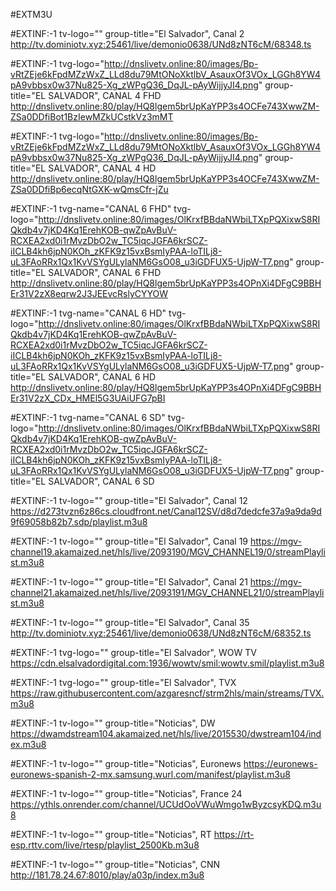 #EXTM3U

#EXTINF:-1 tv-logo="" group-title="El Salvador", Canal 2
http://tv.dominiotv.xyz:25461/live/demonio0638/UNd8zNT6cM/68348.ts

#EXTINF:-1 tvg-logo="http://dnslivetv.online:80/images/Bp-vRtZEje6kFpdMZzWxZ_LLd8du79MtONoXktlbV_AsauxOf3VOx_LGGh8YW4pA9vbbsx0w37Nu825-Xg_zWPgQ36_DqJL-pAyWijjyJI4.png" group-title="EL SALVADOR", CANAL 4 FHD
http://dnslivetv.online:80/play/HQ8lgem5brUpKaYPP3s4OCFe743XwwZM-ZSa0DDfiBot1BzIewMZkUCstkVz3mMT

#EXTINF:-1 tvg-logo="http://dnslivetv.online:80/images/Bp-vRtZEje6kFpdMZzWxZ_LLd8du79MtONoXktlbV_AsauxOf3VOx_LGGh8YW4pA9vbbsx0w37Nu825-Xg_zWPgQ36_DqJL-pAyWijjyJI4.png" group-title="EL SALVADOR", CANAL 4 HD 
http://dnslivetv.online:80/play/HQ8lgem5brUpKaYPP3s4OCFe743XwwZM-ZSa0DDfiBp6ecqNtGXK-wQmsCfr-jZu

#EXTINF:-1 tvg-name="CANAL 6 FHD" tvg-logo="http://dnslivetv.online:80/images/OlKrxfBBdaNWbiLTXpPQXixwS8RIQkdb4v7jKD4Kq1ErehKOB-qwZpAvBuV-RCXEA2xd0i1rMvzDbO2w_TC5iqcJGFA6krSCZ-iICLB4kh6jpN0KOh_zKFK9z15vxBsmIyPAA-loTILj8-uL3FAoRRx1Qx1KvVSYgULylaNM6GsO08_u3iGDFUX5-UjpW-T7.png" group-title="EL SALVADOR", CANAL 6 FHD
http://dnslivetv.online:80/play/HQ8lgem5brUpKaYPP3s4OPnXi4DFgC9BBHEr31V2zX8eqrw2J3JEEvcRslyCYYOW

#EXTINF:-1 tvg-name="CANAL 6 HD" tvg-logo="http://dnslivetv.online:80/images/OlKrxfBBdaNWbiLTXpPQXixwS8RIQkdb4v7jKD4Kq1ErehKOB-qwZpAvBuV-RCXEA2xd0i1rMvzDbO2w_TC5iqcJGFA6krSCZ-iICLB4kh6jpN0KOh_zKFK9z15vxBsmIyPAA-loTILj8-uL3FAoRRx1Qx1KvVSYgULylaNM6GsO08_u3iGDFUX5-UjpW-T7.png" group-title="EL SALVADOR", CANAL 6 HD
http://dnslivetv.online:80/play/HQ8lgem5brUpKaYPP3s4OPnXi4DFgC9BBHEr31V2zX_CDx_HMEl5G3UAiUFG7pBI

#EXTINF:-1 tvg-name="CANAL 6 SD" tvg-logo="http://dnslivetv.online:80/images/OlKrxfBBdaNWbiLTXpPQXixwS8RIQkdb4v7jKD4Kq1ErehKOB-qwZpAvBuV-RCXEA2xd0i1rMvzDbO2w_TC5iqcJGFA6krSCZ-iICLB4kh6jpN0KOh_zKFK9z15vxBsmIyPAA-loTILj8-uL3FAoRRx1Qx1KvVSYgULylaNM6GsO08_u3iGDFUX5-UjpW-T7.png" group-title="EL SALVADOR", CANAL 6 SD

#EXTINF:-1 tv-logo="" group-title="El Salvador", Canal 12
https://d273tvzn6z86cs.cloudfront.net/Canal12SV/d8d7dedcfe37a9a9da9d9f69058b82b7.sdp/playlist.m3u8

#EXTINF:-1 tv-logo="" group-title="El Salvador", Canal 19
https://mgv-channel19.akamaized.net/hls/live/2093190/MGV_CHANNEL19/0/streamPlaylist.m3u8

#EXTINF:-1 tv-logo="" group-title="El Salvador", Canal 21
https://mgv-channel21.akamaized.net/hls/live/2093191/MGV_CHANNEL21/0/streamPlaylist.m3u8

#EXTINF:-1 tv-logo="" group-title="El Salvador", Canal 35
http://tv.dominiotv.xyz:25461/live/demonio0638/UNd8zNT6cM/68352.ts

#EXTINF:-1 tvg-logo="" group-title="El Salvador", WOW TV
https://cdn.elsalvadordigital.com:1936/wowtv/smil:wowtv.smil/playlist.m3u8

#EXTINF:-1 tvg-logo="" group-title="El Salvador", TVX
https://raw.githubusercontent.com/azgaresncf/strm2hls/main/streams/TVX.m3u8

#EXTINF:-1 tv-logo="" group-title="Noticias", DW
https://dwamdstream104.akamaized.net/hls/live/2015530/dwstream104/index.m3u8

#EXTINF:-1 tv-logo="" group-title="Noticias", Euronews
https://euronews-euronews-spanish-2-mx.samsung.wurl.com/manifest/playlist.m3u8

#EXTINF:-1 tv-logo="" group-title="Noticias", France 24
https://ythls.onrender.com/channel/UCUdOoVWuWmgo1wByzcsyKDQ.m3u8

#EXTINF:-1 tv-logo="" group-title="Noticias", RT
https://rt-esp.rttv.com/live/rtesp/playlist_2500Kb.m3u8

#EXTINF:-1 tv-logo="" group-title="Noticias", CNN
http://181.78.24.67:8010/play/a03p/index.m3u8

